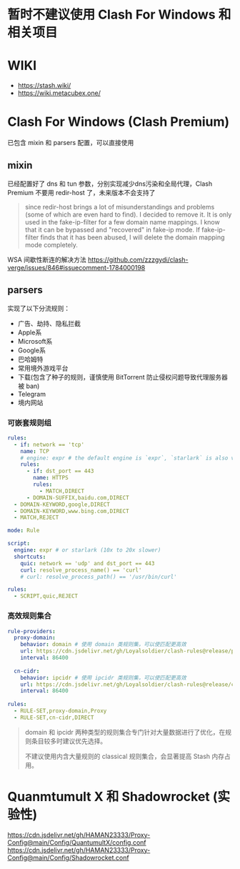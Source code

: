 # 暂时不建议使用 Clash For Windows 和相关项目

# WIKI

- https://stash.wiki/
- https://wiki.metacubex.one/

# Clash For Windows (Clash Premium)

已包含 mixin 和 parsers 配置，可以直接使用

## mixin

已经配置好了 dns 和 tun 参数，分别实现减少dns污染和全局代理，Clash Premium 不要用 redir-host 了，未来版本不会支持了

> since redir-host brings a lot of misunderstandings and problems (some of which are even hard to find). I decided to remove it. It is only used in the fake-ip-filter for a few domain name mappings. I know that it can be bypassed and "recovered" in fake-ip mode. If fake-ip-filter finds that it has been abused, I will delete the domain mapping mode completely.

WSA 间歇性断连的解决方法 https://github.com/zzzgydi/clash-verge/issues/846#issuecomment-1784000198

## parsers

实现了以下分流规则：
- 广告、劫持、隐私拦截
- Apple系
- Microsoft系
- Google系
- 巴哈姆特
- 常用境外游戏平台
- 下载(包含了种子的规则，谨慎使用 BitTorrent 防止侵权问题导致代理服务器被 ban)
- Telegram
- 境内网站

### 可嵌套规则组

```yaml
rules:
  - if: network == 'tcp'
    name: TCP
    # engine: expr # the default engine is `expr`, `starlark` is also valid
    rules:
      - if: dst_port == 443
        name: HTTPS
        rules:
          - MATCH,DIRECT
      - DOMAIN-SUFFIX,baidu.com,DIRECT
  - DOMAIN-KEYWORD,google,DIRECT
  - DOMAIN-KEYWORD,www.bing.com,DIRECT
  - MATCH,REJECT
```

```yaml
mode: Rule

script:
  engine: expr # or starlark (10x to 20x slower)
  shortcuts:
    quic: network == 'udp' and dst_port == 443
    curl: resolve_process_name() == 'curl'
    # curl: resolve_process_path() == '/usr/bin/curl'

rules:
  - SCRIPT,quic,REJECT
```

### 高效规则集合

```yaml
rule-providers:
  proxy-domain:
    behavior: domain # 使用 domain 类规则集，可以使匹配更高效
    url: https://cdn.jsdelivr.net/gh/Loyalsoldier/clash-rules@release/proxy.txt
    interval: 86400
 
  cn-cidr:
    behavior: ipcidr # 使用 ipcidr 类规则集，可以使匹配更高效
    url: https://cdn.jsdelivr.net/gh/Loyalsoldier/clash-rules@release/cncidr.txt
    interval: 86400
 
rules:
  - RULE-SET,proxy-domain,Proxy
  - RULE-SET,cn-cidr,DIRECT
```

> domain 和 ipcidr 两种类型的规则集合专门针对大量数据进行了优化，在规则条目较多时建议优先选择。
>
> 不建议使用内含大量规则的 classical 规则集合，会显著提高 Stash 内存占用。

# Quanmtumult X 和 Shadowrocket (实验性)

https://cdn.jsdelivr.net/gh/HAMAN23333/Proxy-Config@main/Config/QuantumultX/config.conf
https://cdn.jsdelivr.net/gh/HAMAN23333/Proxy-Config@main/Config/Shadowrocket.conf

